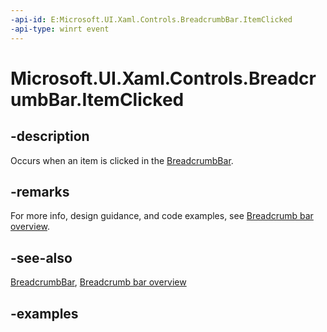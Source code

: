 ```yaml
---
-api-id: E:Microsoft.UI.Xaml.Controls.BreadcrumbBar.ItemClicked
-api-type: winrt event
---
```


# Microsoft.UI.Xaml.Controls.BreadcrumbBar.ItemClicked

<!--
public event Windows.Foundation.TypedEventHandler<Microsoft.UI.Xaml.Controls.BreadcrumbBar,Microsoft.UI.Xaml.Controls.BreadcrumbBarItemClickedEventArgs> ItemClicked;
-->


## -description

Occurs when an item is clicked in the [BreadcrumbBar](breadcrumbbar.md).

## -remarks

For more info, design guidance, and code examples, see [Breadcrumb bar overview](/windows/uwp/design/controls-and-patterns/breadcrumbbar).

## -see-also

[BreadcrumbBar](breadcrumbbar.md), [Breadcrumb bar overview](/windows/uwp/design/controls-and-patterns/breadcrumbbar)

## -examples


